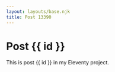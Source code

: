 ```yaml
---
layout: layouts/base.njk
title: Post 13390
---
```


# Post {{ id }}

This is post {{ id }} in my Eleventy project.
